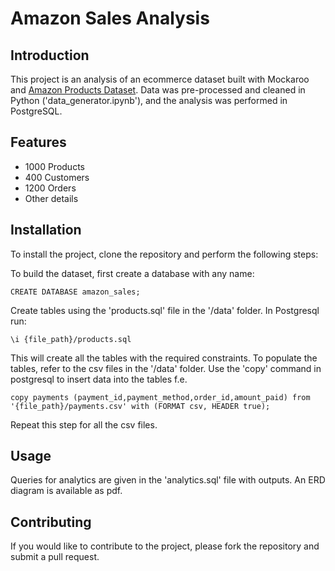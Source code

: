 # Amazon Sales Analysis

## Introduction
This project is an analysis of an ecommerce dataset built with Mockaroo and [Amazon Products Dataset][amazon-products-dataset]. Data was pre-processed and cleaned in Python ('data_generator.ipynb'), and the analysis was performed in PostgreSQL.

## Features
- 1000 Products
- 400 Customers
- 1200 Orders
- Other details  

## Installation
To install the project, clone the repository and perform the following steps:

To build the dataset, first create a database with any name:
```
CREATE DATABASE amazon_sales;
```

Create tables using the 'products.sql' file in the '/data' folder. In Postgresql run:
```
\i {file_path}/products.sql
```

This will create all the tables with the required constraints. To populate the tables, refer to the csv files in the '/data' folder. Use the 'copy' command in postgresql to insert data into the tables f.e.
```
copy payments (payment_id,payment_method,order_id,amount_paid) from '{file_path}/payments.csv' with (FORMAT csv, HEADER true);
```
Repeat this step for all the csv files.

## Usage

Queries for analytics are given in the 'analytics.sql' file with outputs.
An ERD diagram is available as pdf.

## Contributing
If you would like to contribute to the project, please fork the repository and submit a pull request.


[amazon-products-dataset]: https://www.kaggle.com/datasets/aaronfriasr/amazon-products-dataset?select=amazon_categories.csv
